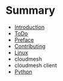# Summary

* [Introduction](README.md)
* [ToDo](links.md)
* [Preface](preface.md)
* [Contributing](contributing.md)
* [Linux](linux.md)
* cloudmesh
* cloudmesh client
* [Python](python.md)

